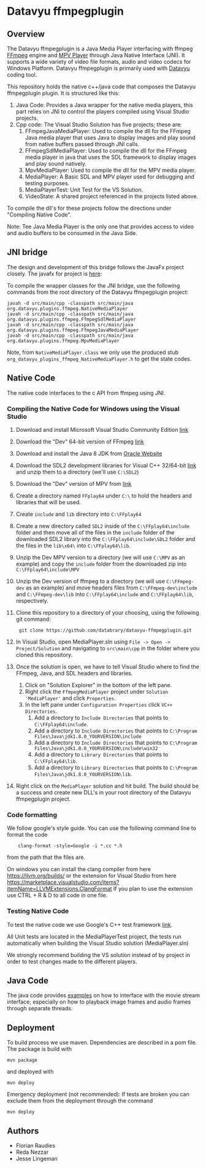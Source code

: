 # Datavyu ffmpegplugin

## Overview
The Datavyu ffmpegplugin is a Java Media Player interfacing with ffmpeg [FFmpeg](https://github.com/FFmpeg/FFmpeg) 
engine and [MPV Player](https://github.com/mpv-player/mpv) through Java Native Interface (JNI). It supports a 
wide variety of video file formats, audio and video codecs for Windows Platform. Datavyu ffmpegplugin is primarily 
used with [Datavyu](http://www.datavyu.org/) coding tool.

This repository holds the native c++/java code that composes the Datavyu ffmpegplugin plugin. It is structured like this:
    
   1. Java Code: Provides a Java wrapper for the native media players, this part relies on JNI
    to control the players compiled using Visual Studio projects.
   1. Cpp code: The Visual Studio Solution has five projects; these are:
        1. FFmpegJavaMediaPlayer: Used to compile the dll for the FFmpeg Java media player that uses Java to display images 
            and play sound from native buffers passed through JNI calls.
        1. FFmpegSdlMediaPlayer: Used to compile the dll for the FFmpeg media player in java that uses the SDL 
            framework to display images and play sound natively.
        1. MpvMediaPlayer: Used to compile the dll for the MPV media player.
        1. MediaPlayer: A Basic SDL and MPV player used for debugging and testing purposes.
        1. MediaPlayerTest: Unit Test for the VS Solution.
        1. VideoState: A shared project referenced in the projects listed above. 
            
To compile the dll's for these projects follow the directions under "Compiling Native Code".

Note: Tee Java Media Player is the only one that provides access to video and audio buffers
to be consumed in the Java Side. 

## JNI bridge
The design and development of this bridge follows the JavaFx project 
closely. The javafx for project is [here](http://hg.openjdk.java.net/openjfx/jfx/rt):

To compile the wrapper classes for the JNI bridge, use the following commands from the 
root directory of the Datavyu ffmpegplugin project:

    javah -d src/main/cpp -classpath src/main/java org.datavyu.plugins.ffmpeg.NativeMediaPlayer
    javah -d src/main/cpp -classpath src/main/java org.datavyu.plugins.ffmpeg.FfmpegSdlMediaPlayer
    javah -d src/main/cpp -classpath src/main/java org.datavyu.plugins.ffmpeg.FfmpegJavaMediaPlayer
    javah -d src/main/cpp -classpath src/main/java org.datavyu.plugins.ffmpeg.MpvMediaPlayer
      
Note, from `NativeMediaPlayer.class` we only use the produced stub `org_datavyu_plugins_ffmpeg_NativeMediaPlayer.h` to
get the state codes.


## Native Code
The native code interfaces to the c API from ffmpeg using JNI.

### Compiling the Native Code for Windows using the Visual Studio
1. Download and install Microsoft Visual Studio Community Edition [link](https://visualstudio.microsoft.com/vs/community/)
1. Download the "Dev" 64-bit version of FFmpeg [link](https://ffmpeg.zeranoe.com/builds/)
1. Download and install the Java 8 JDK from [Oracle Website](http://www.oracle.com/technetwork/java/javase/downloads/jdk8-downloads-2133151.html)
1. Download the SDL2 development libraries for Visual C++ 32/64-bit [link](https://www.libsdl.org/download-2.0.php) and 
    unzip them to a directory (we'll use `C:\SDL2`)
1. Download the "Dev" version of MPV from [link](https://mpv.srsfckn.biz/) 
1. Create a directory named `FFplay64` under `C:\` to hold the headers and libraries that will be used.
1. Create `include` and `lib` directory into `C:\FFplay64`  
1. Create a new directory called `SDL2` inside of the `C:\FFplay64\include` folder and then 
    move all of the files in the `include` folder of the downloaded SDL2 library into the `C:\FFplay64\include\SDL2` 
    folder and the files in the `lib\x64\` into `C:\FFplay64\lib`.
1. Unzip the Dev MPV version to a directory (we will use `C:\MPV` as an example) and copy
    the `include` folder from the downloaded zip into `C:\FFplay64\include\MPV`
1. Unzip the Dev version of ffmpeg to a directory (we will use `C:\FFmpeg-dev` as an example) and move headers files 
    from `C:\FFmpeg-dev\include` and `C:\FFmpeg-dev\lib` into `C:\FFplay64\include` and `C:\FFplay64\lib`, respectively.
1. Clone this repository to a directory of your choosing, using the following git command:

    
        git clone https://github.com/databrary/datavyu-ffmpegplugin.git
    
1. In Visual Studio, open MediaPlayer.sln using `File -> Open -> Project/Solution` and navigating to `src\main\cpp` in the 
    folder where you cloned this repository.
1. Once the solution is open, we have to tell Visual Studio where to find the FFmpeg, Java, and SDL headers and libraries.
	1. Click on "Solution Explorer" in the bottom of the left pane.
	1. Right click the `FfmpegMediaPlayer` project under `Solution 'MediaPlayer'` and click `Properties`.
	1. In the left pane under `Configuration Properties` click `VC++ Directories`.
		1. Add a directory to `Include Directories` that points to `C:\FFplay64\include`.
		1. Add a directory to `Include Directories` that points to `C:\Program Files\Java\jdk1.8.0_YOURVERSION\include`
		1. Add a directory to `Include Directories` that points to `C:\Program Files\Java\jdk1.8.0_YOURVERSION\include\win32`
		1. Add a directory to `Library Directories` that points to `C:\FFplay64\lib`.
		1. Add a directory to `Library Directories` that points to `C:\Program Files\Java\jdk1.8.0_YOURVERSION\lib`.
1. Right click on the `MediaPlayer` solution and hit build. The build should be a success and create new DLL's in your 
    root directory of the Datavyu ffmpegplugin project.

### Code formatting
We follow google's style guide. You can use the following command line to format the code
```
    clang-format -style=Google -i *.cc *.h
```
from the path that the files are.

On windows you can install the clang compiler from here
https://llvm.org/builds/
or the extension for Visual Studio from here
https://marketplace.visualstudio.com/items?itemName=LLVMExtensions.ClangFormat
If you plan to use the extension use CTRL + R & D to all code in one file.

### Testing Native Code
To test the native code we use Google's C++ test framework [link](https://github.com/google/googletest).

All Unit tests are located in the MediaPlayerTest project, the tests run automatically when building the 
Visual Studio solution (MediaPlayer.sln)

We strongly recommend building the VS solution instead of by project in order to test changes made to the different players. 

## Java Code
The java code provides [examples](src/main/java/org/datavyu/plugins/ffmpeg/examples) on how to interface with the 
movie stream interface; especially on how to playback image frames and audio frames 
through separate threads.
    
## Deployment
To build process we use maven. Dependencies are described in a pom file. The package is build with

    mvn package
    
and deployed with 

    mvn deploy
    
Emergency deployment (not recommended): If tests are broken you can exclude them from the deployment
through the command

    mvn deploy

## Authors
* Florian Raudies
* Reda Nezzar
* Jesse Lingeman